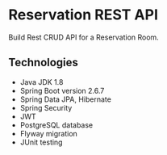 # Reservation REST API

Build Rest CRUD API for a Reservation Room.

## Technologies

- Java JDK 1.8
- Spring Boot version 2.6.7
- Spring Data JPA, Hibernate
- Spring Security
- JWT
- PostgreSQL database
- Flyway migration
- JUnit testing